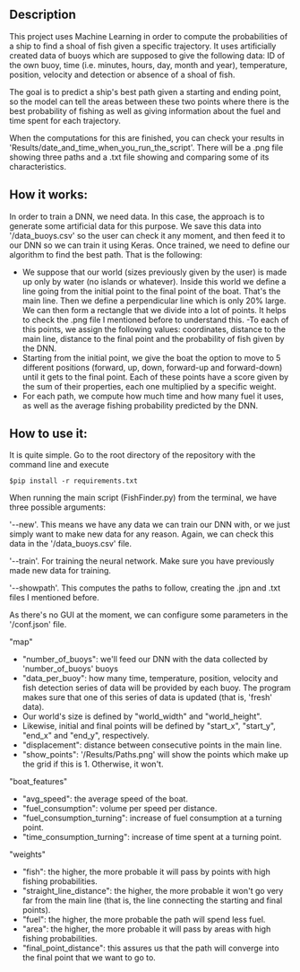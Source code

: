 ## Description

This project uses Machine Learning in order to compute the probabilities of a ship to find
a shoal of fish given a specific trajectory. It uses artificially created data of buoys which are
supposed to give the following data: ID of the own buoy, time (i.e. minutes, hours, day, month and year), temperature, position, velocity and detection or absence of a shoal of fish.

The goal is to predict a ship's best path given a starting and ending point, so the model can tell the areas between these two points where there is the best probability of fishing as well as giving information about the fuel and time spent for each trajectory.

When the computations for this are finished, you can check your results in 'Results/date_and_time_when_you_run_the_script'. There will be a .png file showing three paths and a .txt file showing and comparing some of its characteristics.


## How it works:

In order to train a DNN, we need data. In this case, the approach is to generate some artificial data for this purpose. We save this data into '/data_buoys.csv' so the user can check it any moment, and then feed it to our DNN so we can train it using Keras.
Once trained, we need to define our algorithm to find the best path. That is the following:

- We suppose that our world (sizes previously given by the user) is made up only by water (no islands or whatever). Inside this world we define a line going from the initial point to the final point of the boat. That's the main line. Then we define a perpendicular line which is only 20% large. We can then form a rectangle that we divide into a lot of points. It helps to check the .png file I mentioned before to understand this.
-To each of this points, we assign the following values: coordinates, distance to the main line, distance to the final point and the probability of fish given by the DNN.
- Starting from the initial point, we give the boat the option to move to 5 different positions (forward, up, down, forward-up and forward-down) until it gets to the final point. Each of these points have a score given by the sum of their properties, each one multiplied by a specific weight.
- For each path, we compute how much time and how many fuel it uses, as well as the average fishing probability predicted by the DNN.

## How to use it:

It is quite simple.
Go to the root directory of the repository with the command line and execute

`$pip install -r requirements.txt` 

When running the main script (FishFinder.py) from the terminal, we have three possible arguments:

'--new'. This means we have any data we can train our DNN with, or we just simply want to make new data for any reason. Again, we can check this data in the '/data_buoys.csv' file.

'--train'. For training the neural network. Make sure you have previously made new data for training.

'--showpath'. This computes the paths to follow, creating the .jpn and .txt files I mentioned before.

As there's no GUI at the moment, we can configure some parameters in the '/conf.json' file.

"map"
  - "number_of_buoys": we'll feed our DNN with the data collected by 'number_of_buoys' buoys
  - "data_per_buoy": how many time, temperature, position, velocity and fish detection series of data will be provided by each buoy. The program makes sure that one of this series of data is updated (that is, 'fresh' data).
  - Our world's size is defined by "world_width" and "world_height".
  - Likewise, initial and final points will be defined by "start_x", "start_y", "end_x" and "end_y", respectively.
  - "displacement": distance between consecutive points in the main line.
  - "show_points": '/Results/Paths.png' will show the points which make up the grid if this is 1. Otherwise, it won't.

"boat_features"
  - "avg_speed": the average speed of the boat.
  - "fuel_consumption": volume per speed per distance.
  - "fuel_consumption_turning": increase of fuel consumption at a turning point.
  - "time_consumption_turning": increase of time spent at a turning point.

"weights"
  - "fish": the higher, the more probable it will pass by points with high fishing probabilities.
  - "straight_line_distance": the higher, the more probable it won't go very far from the main line (that is, the line connecting the starting and final points).
  - "fuel": the higher, the more probable the path will spend less fuel.
  - "area": the higher, the more probable it will pass by areas with high fishing probabilities.
  - "final_point_distance": this assures us that the path will converge into the final point that we want to go to.
